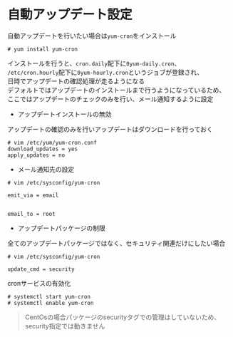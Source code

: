 # 自動アップデート設定
自動アップデートを行いたい場合は`yum-cron`をインストール  

```
# yum install yum-cron
```

インストールを行うと、`cron.daily`配下に`0yum-daily.cron`、  
`/etc/cron.hourly`配下に`0yum-hourly.cron`というジョブが登録され、  
日時でアップデートの確認処理が走るようになる  
デフォルトではアップデートのインストールまで行うようになっているため、  
ここではアップデートのチェックのみを行い、メール通知するように設定  

* アップデートインストールの無効  

アップデートの確認のみを行いアップデートはダウンロードを行っておく  

```
# vim /etc/yum/yum-cron.conf
download_updates = yes
apply_updates = no
```

* メール通知先の設定  

```
# vim /etc/sysconfig/yum-cron

emit_via = email


email_to = root
```

* アップデートパッケージの制限  

全てのアップデートパッケージではなく、セキュリティ関連だけにしたい場合  

```
# vim /etc/sysconfig/yum-cron

update_cmd = security
```

cronサービスの有効化  

```
# systemctl start yum-cron
# systemctl enable yum-cron
```

> CentOsの場合パッケージのsecurityタグでの管理はしていないため、security指定では動きません  
